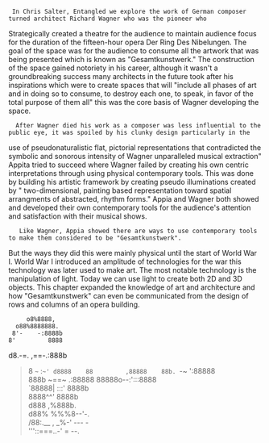      In Chris Salter, Entangled we explore the work of German composer turned architect Richard Wagner who was the pioneer who 
Strategically created a theatre for the audience to maintain audience focus for the duration of the fifteen-hour opera Der Ring Des Nibelungen. 
The goal of the space was for the audience to consume all the artwork that was being presented which is known as "Gesamtkunstwerk." 
The construction of the space gained notoriety in his career, although it wasn't a groundbreaking success many architects in the future took 
after his inspirations which were to create spaces that will "include all phases of art and in doing so to consume, to destroy each one, 
to speak, in favor of the total purpose of them all" this was the core basis of Wagner developing the space.
     
      After Wagner died his work as a composer was less influential to the public eye, it was spoiled by his clunky design particularly in the 
use of pseudonaturalistic flat, pictorial representations that contradicted the symbolic and sonorous intensity of Wagner unparalleled musical 
extraction" Appita tried to succeed where Wagner failed by creating his own centric interpretations through using physical contemporary tools. 
This was done by building his artistic framework by creating pseudo illuminations created by " two-dimensional, painting based representation 
toward spatial arrangments of abstracted, rhythm forms." Appia and Wagner both showed and developed their own contemporary tools for the audience's 
attention and satisfaction with their musical shows. 

       Like Wagner, Appia showed there are ways to use contemporary tools to make them considered to be "Gesamtkunstwerk". 
 But the ways they did this were mainly physical until the start of World War I. World War I introduced an amplitude of technologies 
 for the war this technology was later used to make art. The most notable technology is the manipulation of light. Today we can use light to 
 create both 2D and 3D objects. This chapter expanded the knowledge of art and architecture and how "Gesamtkunstwerk" can even be communicated 
 from the design of rows and columns of an opera building.  
    
    
    
         o8%8888,    
      o88%8888888.  
     8'-    -:8888b   
    8'         8888  
   d8.-=. ,==-.:888b  
   >8 `~` :`~' d8888   
   88         ,88888   
   88b. `-~  ':88888  
   888b ~==~ .:88888 
   88888o--:':::8888      
   `88888| :::' 8888b  
   8888^^'       8888b  
  d888           ,%888b.   
 d88%            %%%8--'-.  
/88:.__ ,       _%-' ---  -  
    '''::===..-'   =  --.
